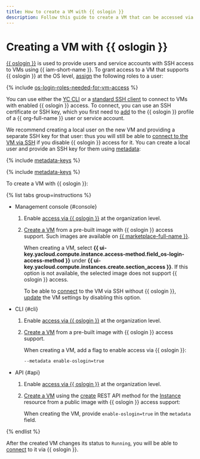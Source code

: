 ```yaml
---
title: How to create a VM with {{ oslogin }}
description: Follow this guide to create a VM that can be accessed via {{ oslogin }}.
---
```


# Creating a VM with {{ oslogin }}

[{{ oslogin }}](../../../organization/concepts/os-login.md) is used to provide users and service accounts with SSH access to VMs using {{ iam-short-name }}. To grant access to a VM that supports {{ oslogin }} at the OS level, [assign](../../../iam/operations/roles/grant.md) the following roles to a user:

{% include [os-login-roles-needed-for-vm-access](../../../_includes/organization/os-login-roles-needed-for-vm-access.md) %}

You can use either the [YC CLI](os-login.md#connect-with-yc-cli) or a [standard SSH client](os-login.md#connect-with-ssh-client) to connect to VMs with enabled {{ oslogin }} access. To connect, you can use an SSH certificate or SSH key, which you first need to [add](../../../organization/operations/add-ssh.md) to the {{ oslogin }} profile of a {{ org-full-name }} user or service account.

We recommend creating a local user on the new VM and providing a separate SSH key for that user: thus you will still be able to [connect to the VM via SSH](./ssh.md#vm-connect) if you disable {{ oslogin }} access for it. You can create a local user and provide an SSH key for them using [metadata](../../concepts/vm-metadata.md#how-to-send-metadata):

{% include [metadata-keys](../../../_includes/compute/os-login-enablement-notice.md) %}

{% include [metadata-keys](../../../_includes/compute/metadata-keys.md) %}

To create a VM with {{ oslogin }}:

{% list tabs group=instructions %}

- Management console {#console}

  1. Enable [access via {{ oslogin }}](../../../organization/operations/os-login-access.md) at the organization level.

  1. [Create a VM](../images-with-pre-installed-software/create.md) from a pre-built image with {{ oslogin }} access support. Such images are available on [{{ marketplace-full-name }}](/marketplace).
  
     When creating a VM, select **{{ ui-key.yacloud.compute.instance.access-method.field_os-login-access-method }}** under **{{ ui-key.yacloud.compute.instances.create.section_access }}**. If this option is not available, the selected image does not support {{ oslogin }} access.
  
     To be able to [connect](./ssh.md#vm-connect) to the VM via SSH without {{ oslogin }}, [update](../vm-control/vm-update.md) the VM settings by disabling this option.

- CLI {#cli}

  1. Enable [access via {{ oslogin }}](../../../organization/operations/os-login-access.md) at the organization level.

  1. [Create a VM](../images-with-pre-installed-software/create.md) from a pre-built image with {{ oslogin }} access support.
  
     When creating a VM, add a flag to enable access via {{ oslogin }}:

     ```bash
     --metadata enable-oslogin=true
     ```

- API {#api}

  1. Enable [access via {{ oslogin }}](../../../organization/operations/os-login-access.md) at the organization level.

  1. [Create a VM](../vm-create/create-linux-vm.md) using the [create](../../api-ref/Instance/create.md) REST API method for the [Instance](../../api-ref/Instance/) resource from a public image with {{ oslogin }} access support:

     When creating the VM, provide `enable-oslogin=true` in the `metadata` field.

{% endlist %}

After the created VM changes its status to `Running`, you will be able to [connect](./os-login.md) to it via {{ oslogin }}.